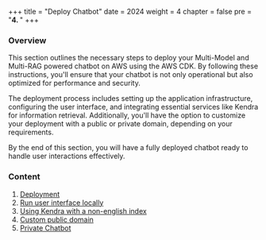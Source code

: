 +++
title = "Deploy Chatbot"
date = 2024
weight = 4
chapter = false
pre = "<b>4. </b>"
+++ 
### Overview
This section outlines the necessary steps to deploy your Multi-Model and Multi-RAG powered chatbot on AWS using the AWS CDK. By following these instructions, you'll ensure that your chatbot is not only operational but also optimized for performance and security.

The deployment process includes setting up the application infrastructure, configuring the user interface, and integrating essential services like Kendra for information retrieval. Additionally, you'll have the option to customize your deployment with a public or private domain, depending on your requirements.

By the end of this section, you will have a fully deployed chatbot ready to handle user interactions effectively.

### Content
1. [Deployment](1-Deployment)
2. [Run user interface locally](2-Runuserinterfacelocally)
3. [Using Kendra with a non-english index](3-UsingKendra)
4. [Custom public domain](4-CustomPublicDomain)
5. [Private Chatbot](5-PrivateChatbot)

